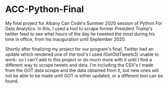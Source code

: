 # ACC-Python-Final
My final project for Albany Can Code's Summer 2020 session of Python For Data Analytics. In this, I used a tool to scrape former President Trump's twitter feed to see what hours of the day he tweeted the most during his time in office, from his inauguration until September 2020.

Shortly after finalizing my project for our program's final, Twitter had an update which rendered one of the tool's I used (GetOldTweets3) unable to work- so I can't add to this project or do much more with it until I find a different way to scrape tweets and data. I'm including the CSV's I made from the GOT data scrape and the data obtained from it, but new ones will not be able to be made until GOT is either updated, or a different tool can be found.
